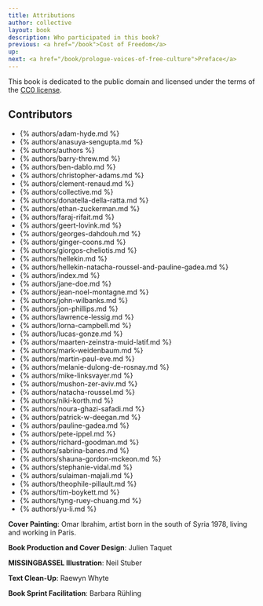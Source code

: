 ```yaml
---
title: Attributions
author: collective
layout: book
description: Who participated in this book?
previous: <a href="/book">Cost of Freedom</a>
up:
next: <a href="/book/prologue-voices-of-free-culture">Preface</a>
---
```


This book is dedicated to the public domain and licensed under the
terms of the [CC0 license](/book/appendix/cc0-license).

## Contributors

* {% authors/adam-hyde.md %}
* {% authors/anasuya-sengupta.md %}
* {% authors/authors %}
* {% authors/barry-threw.md %}
* {% authors/ben-dablo.md %}
* {% authors/christopher-adams.md %}
* {% authors/clement-renaud.md %}
* {% authors/collective.md %}
* {% authors/donatella-della-ratta.md %}
* {% authors/ethan-zuckerman.md %}
* {% authors/faraj-rifait.md %}
* {% authors/geert-lovink.md %}
* {% authors/georges-dahdouh.md %}
* {% authors/ginger-coons.md %}
* {% authors/giorgos-cheliotis.md %}
* {% authors/hellekin.md %}
* {% authors/hellekin-natacha-roussel-and-pauline-gadea.md %}
* {% authors/index.md %}
* {% authors/jane-doe.md %}
* {% authors/jean-noel-montagne.md %}
* {% authors/john-wilbanks.md %}
* {% authors/jon-phillips.md %}
* {% authors/lawrence-lessig.md %}
* {% authors/lorna-campbell.md %}
* {% authors/lucas-gonze.md %}
* {% authors/maarten-zeinstra-muid-latif.md %}
* {% authors/mark-weidenbaum.md %}
* {% authors/martin-paul-eve.md %}
* {% authors/melanie-dulong-de-rosnay.md %}
* {% authors/mike-linksvayer.md %}
* {% authors/mushon-zer-aviv.md %}
* {% authors/natacha-roussel.md %}
* {% authors/niki-korth.md %}
* {% authors/noura-ghazi-safadi.md %}
* {% authors/patrick-w-deegan.md %}
* {% authors/pauline-gadea.md %}
* {% authors/pete-ippel.md %}
* {% authors/richard-goodman.md %}
* {% authors/sabrina-banes.md %}
* {% authors/shauna-gordon-mckeon.md %}
* {% authors/stephanie-vidal.md %}
* {% authors/sulaiman-majali.md %}
* {% authors/theophile-pillault.md %}
* {% authors/tim-boykett.md %}
* {% authors/tyng-ruey-chuang.md %}
* {% authors/yu-li.md %}


__Cover Painting__: Omar Ibrahim, artist born in the south of Syria
1978, living and working in Paris.

__Book Production and Cover Design__: Julien Taquet

__MISSINGBASSEL Illustration__: Neil Stuber

__Text Clean-Up__: Raewyn Whyte

__Book Sprint Facilitation__: Barbara Rühling
